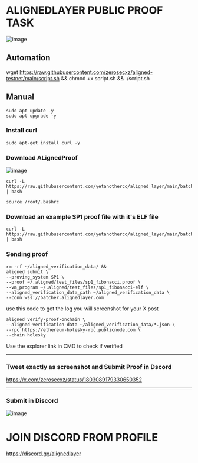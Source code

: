 # ALIGNEDLAYER PUBLIC PROOF TASK  


![image](https://github.com/zerosecxz/Aligned-Tesnet/assets/155688584/e9127513-3920-494d-a426-342869635455)

## Automation

wget https://raw.githubusercontent.com/zerosecxz/aligned-testnet/main/script.sh && chmod +x script.sh && ./script.sh

## Manual

```
sudo apt update -y
sudo apt upgrade -y
```

### Install curl 
```
sudo apt-get install curl -y
```

### Download ALignedProof 

![image](https://github.com/zerosecxz/Aligned-Tesnet/assets/155688584/82bc26e5-5dfe-4743-87c4-a23bab8f5934)


```
curl -L https://raw.githubusercontent.com/yetanotherco/aligned_layer/main/batcher/aligned/install_aligned.sh | bash
```

```
source /root/.bashrc
```


### Download an example SP1 proof file with it's ELF file 

```
curl -L https://raw.githubusercontent.com/yetanotherco/aligned_layer/main/batcher/aligned/get_proof_test_files.sh | bash
```


### Sending proof 

```
rm -rf ~/aligned_verification_data/ &&
aligned submit \
--proving_system SP1 \
--proof ~/.aligned/test_files/sp1_fibonacci.proof \
--vm_program ~/.aligned/test_files/sp1_fibonacci-elf \
--aligned_verification_data_path ~/aligned_verification_data \
--conn wss://batcher.alignedlayer.com
```

use this code to get the log you will screenshot for your X post
```
aligned verify-proof-onchain \
--aligned-verification-data ~/aligned_verification_data/*.json \
--rpc https://ethereum-holesky-rpc.publicnode.com \
--chain holesky
```


Use the explorer link in CMD to check if verified 

----------------------

### Tweet exactly as screenshot and Submit Proof in Dscord 

https://x.com/zerosecxz/status/1803089179330650352

--------------------------
### Submit in Discord 

![image](https://github.com/zerosecxz/Aligned-Tesnet/assets/155688584/f5f9cbcd-52fb-449c-988e-00a584f93f1b)


# JOIN DISCORD FROM PROFILE 

https://discord.gg/alignedlayer





